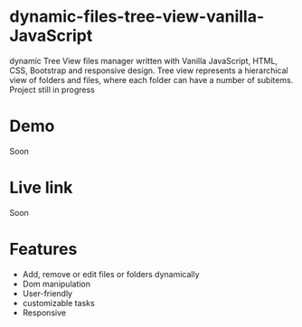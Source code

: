 # dynamic-files-tree-view-vanilla-JavaScript
dynamic Tree View files manager written with Vanilla JavaScript, HTML, CSS, Bootstrap and responsive design.
Tree view represents a hierarchical view of folders and files, where each folder can have a number of subitems.
Project still in progress

# Demo
Soon

# Live link
Soon

# Features
* Add, remove or edit files or folders dynamically
* Dom manipulation
* User-friendly
* customizable tasks
* Responsive


